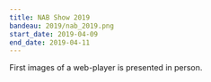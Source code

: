 ```yaml
---
title: NAB Show 2019
bandeau: 2019/nab_2019.png
start_date: 2019-04-09
end_date: 2019-04-11
---
```

First images of a web-player is presented in person.
